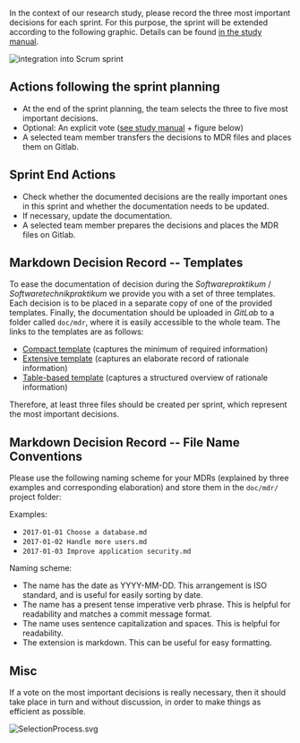 In the context of our research study, please record the three most important decisions for each sprint. For this purpose, the sprint will be extended according to the following graphic. Details can be found [in the study manual](https://git.informatik.tu-cottbus.de/schubmat/markdown-decision-records).

![integration into Scrum sprint](https://git.informatik.tu-cottbus.de/schubmat/markdown-decision-records/raw/master/misc/img/ScrumProcessIntegration.png)


## Actions following the sprint planning

* At the end of the sprint planning, the team selects the three to five most important decisions.
 * Optional: An explicit vote ([see study manual](https://git.informatik.tu-cottbus.de/schubmat/markdown-decision-records) + figure below)
* A selected team member transfers the decisions to MDR files and places them on Gitlab.

## Sprint End Actions

* Check whether the documented decisions are the really important ones in this sprint and whether the documentation needs to be updated. 
* If necessary, update the documentation.
* A selected team member prepares the decisions and places the MDR files on Gitlab.

## Markdown Decision Record -- Templates

To ease the documentation of decision during the _Softwarepraktikum_ / _Softwaretechnikpraktikum_ we provide you with a set of three templates. Each decision is to be placed in a separate copy of one of the provided templates. Finally, the documentation should be uploaded in _GitLab_ to a folder called `doc/mdr`, where it is easily accessible to the whole team. The links to the templates are as follows:
* [Compact template](templates/captureTemplate_compact.md) (captures the minimum of required information)
* [Extensive template](templates/captureTemplate_extensive.md) (captures an elaborate record of rationale information)
* [Table-based template](templates/captureTemplate_table.md) (captures a structured overview of rationale information)

Therefore, at least three files should be created per sprint, which represent the most important decisions.

## Markdown Decision Record -- File Name Conventions

Please use the following naming scheme for your MDRs (explained by three examples and corresponding elaboration) and store them in the `doc/mdr/` project folder:

Examples:

  * `2017-01-01 Choose a database.md`
  * `2017-01-02 Handle more users.md`
  * `2017-01-03 Improve application security.md`

Naming scheme:

  * The name has the date as YYYY-MM-DD. This arrangement is ISO standard, and is useful for easily sorting by date. 
  * The name has a present tense imperative verb phrase. This is helpful for readability and matches a commit message format.
  * The name uses sentence capitalization and spaces. This is helpful for readability.
  * The extension is markdown. This can be useful for easy formatting.

## Misc 

If a vote on the most important decisions is really necessary, then it should take place in turn and without discussion, in order to make things as efficient as possible.

![SelectionProcess.svg](https://git.informatik.tu-cottbus.de/schubmat/markdown-decision-records/raw/master/misc/img/SelectionProcess.png)